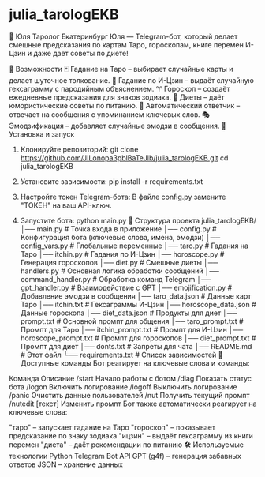 # julia_tarologEKB
🔮 Юля Таролог Екатеринбург
Юля — Telegram-бот, который делает смешные предсказания по картам Таро, гороскопам, книге перемен И-Цзин и даже даёт советы по диете!

📌 Возможности
🃏 Гадание на Таро – выбирает случайные карты и делает шуточное толкование.
🏯 Гадание по И-Цзин – выдаёт случайную гексаграмму с пародийным объяснением.
♈ Гороскоп – создаёт ежедневные предсказания для знаков зодиака.
🥑 Диеты – даёт юмористические советы по питанию.
🤖 Автоматический ответчик – отвечает на сообщения с упоминанием ключевых слов.
🎭 Эмодзификация – добавляет случайные эмодзи в сообщения.
🚀 Установка и запуск
1. Клонируйте репозиторий:
git clone https://github.com/JILonopa3pblBaTeJlb/julia_tarologEKB.git
cd julia_tarologEKB
2. Установите зависимости:
pip install -r requirements.txt
3. Настройте токен Telegram-бота:
В файле config.py замените "ТОКЕН" на ваш API-ключ.

4. Запустите бота:
python main.py
📂 Структура проекта
julia_tarologEKB/
│── main.py              # Точка входа в приложение
│── config.py            # Конфигурация бота (ключевые слова, имена, эмодзи)
│── config_vars.py       # Глобальные переменные
│── taro.py              # Гадания на Таро
│── itchin.py            # Гадания по И-Цзин
│── horoscope.py         # Генерация гороскопов
│── diet.py              # Смешные диеты
│── handlers.py          # Основная логика обработки сообщений
│── command_handler.py   # Обработка команд Telegram
│── gpt_handler.py       # Взаимодействие с GPT
│── emojification.py     # Добавление эмодзи в сообщения
│── taro_data.json       # Данные карт Таро
│── itchin.txt           # Гексаграммы И-Цзин
│── horoscope_data.json  # Данные гороскопа
│── diet_data.json       # Продукты для диет
│── prompt.txt           # Основной промпт для общения
│── taro_prompt.txt      # Промпт для Таро
│── itchin_prompt.txt    # Промпт для И-Цзин
│── horoscope_prompt.txt # Промпт для гороскопов
│── diet_prompt.txt      # Промпт для диет
│── donts.txt            # Запреты для чата
│── README.md            # Этот файл
└── requirements.txt     # Список зависимостей
📜 Доступные команды
Бот реагирует на ключевые слова и команды:

Команда	Описание
/start	Начало работы с ботом
/diag	Показать статус бота
/logon	Включить логирование
/logoff	Выключить логирование
/panic	Очистить данные пользователей
/nut	Получить текущий промпт
/nutedit [текст]	Изменить промпт
Бот также автоматически реагирует на ключевые слова:

"таро" – запускает гадание на Таро
"гороскоп" – показывает предсказание по знаку зодиака
"ицзин" – выдаёт гексаграмму из книги перемен
"диета" – даёт рекомендации по питанию
🛠 Используемые технологии
Python
Telegram Bot API
GPT (g4f) – генерация забавных ответов
JSON – хранение данных
